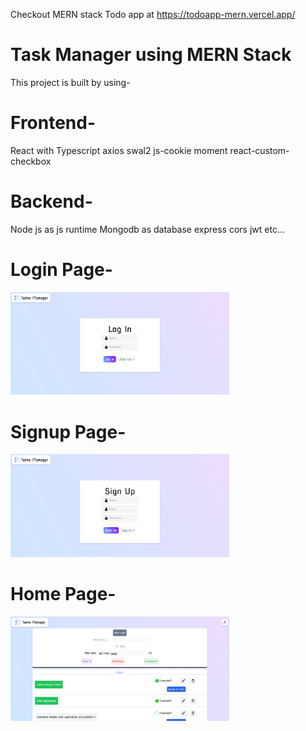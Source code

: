 Checkout MERN stack Todo app at https://todoapp-mern.vercel.app/

# Task Manager using MERN Stack

This project is built by using-

# Frontend-
React with Typescript
axios
swal2
js-cookie
moment
react-custom-checkbox

# Backend-
Node js as js runtime
Mongodb as database
express
cors
jwt etc...

<div style="display: 'flex'; justify-content: 'center' ">

# Login Page-
<img src="taskman1.png" width="350">

# Signup Page-
<img src="taskman2.png" width="350">

# Home Page-
<img src="taskman3.png" width="350">

</div>